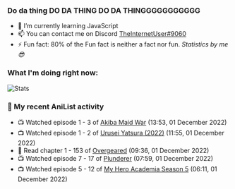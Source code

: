 ### Do da thing DO DA THING DO DA THINGGGGGGGGGGG

<!-- **TheInternetUser0/TheInternetUser0** is a ✨ _special_ ✨ repository because its `README.md` (this file) appears on your GitHub profile. -->


- 🌱 I’m currently learning JavaScript
- 📫 You can contact me on Discord [TheInternetUser#9060](https://discord.com/users/534117072796385300)
- ⚡ Fun fact: 80% of the Fun fact is neither a fact nor fun. _Statistics by me 😎_

### What I'm doing right now:
![Stats](https://discord.c99.nl/widget/theme-3/534117072796385300.png)

### 🌸 My recent AniList activity

<!-- ANILIST_ACTIVITY:start -->

-   📺 Watched episode 1 - 3 of [Akiba Maid War](https://anilist.co/anime/151379) (13:53, 01 December 2022)
-   📺 Watched episode 1 - 2 of [Urusei Yatsura (2022)](https://anilist.co/anime/143277) (11:55, 01 December 2022)
-   📖 Read chapter 1 - 153 of [Overgeared](https://anilist.co/manga/117460) (09:36, 01 December 2022)
-   📺 Watched episode 7 - 17 of [Plunderer](https://anilist.co/anime/101168) (07:59, 01 December 2022)
-   📺 Watched episode 5 - 12 of [My Hero Academia Season 5](https://anilist.co/anime/117193) (06:11, 01 December 2022)

<!-- ANILIST_ACTIVITY:end -->
